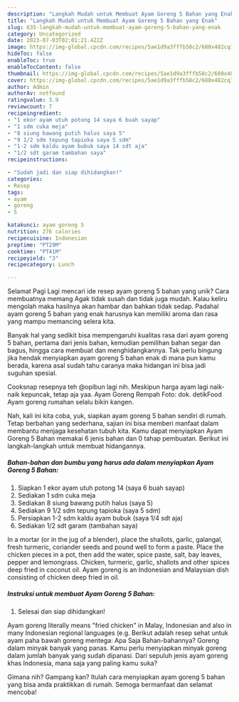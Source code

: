 ```yaml
---
description: "Langkah Mudah untuk Membuat Ayam Goreng 5 Bahan yang Enak"
title: "Langkah Mudah untuk Membuat Ayam Goreng 5 Bahan yang Enak"
slug: 635-langkah-mudah-untuk-membuat-ayam-goreng-5-bahan-yang-enak
category: Uncategorized
date: 2023-07-03T02:01:21.422Z
image: https://img-global.cpcdn.com/recipes/5ae1d9a3fffb58c2/680x482cq70/ayam-goreng-5-bahan-foto-resep-utama.jpg
hideToc: false
enableToc: true
enableTocContent: false
thumbnail: https://img-global.cpcdn.com/recipes/5ae1d9a3fffb58c2/680x482cq70/ayam-goreng-5-bahan-foto-resep-utama.jpg
cover: https://img-global.cpcdn.com/recipes/5ae1d9a3fffb58c2/680x482cq70/ayam-goreng-5-bahan-foto-resep-utama.jpg
author: Admin
authorAv: notfound
ratingvalue: 3.9
reviewcount: 7
recipeingredient:
- "1 ekor ayam utuh potong 14 saya 6 buah sayap"
- "1 sdm cuka meja"
- "8 siung bawang putih halus saya 5"
- "9 1/2 sdm tepung tapioka saya 5 sdm"
- "1-2 sdm kaldu ayam bubuk saya 14 sdt aja"
- "1/2 sdt garam tambahan saya"
recipeinstructions:

- "Sudah jadi dan siap dihidangkan!"
categories:
- Resep
tags:
- ayam
- goreng
- 5

katakunci: ayam goreng 5 
nutrition: 276 calories
recipecuisine: Indonesian
preptime: "PT29M"
cooktime: "PT41M"
recipeyield: "3"
recipecategory: Lunch

---
```



Selamat Pagi Lagi mencari ide resep ayam goreng 5 bahan yang unik? Cara membuatnya memang Agak tidak susah dan tidak juga mudah. Kalau keliru mengolah maka hasilnya akan hambar dan bahkan tidak sedap. Padahal ayam goreng 5 bahan yang enak harusnya kan memiliki aroma dan rasa yang mampu memancing selera kita.


Banyak hal yang sedikit bisa mempengaruhi kualitas rasa dari ayam goreng 5 bahan, pertama dari jenis bahan, kemudian pemilihan bahan segar dan bagus, hingga cara membuat dan menghidangkannya. Tak perlu bingung jika hendak menyiapkan ayam goreng 5 bahan enak di mana pun kamu berada, karena asal sudah tahu caranya maka hidangan ini bisa jadi suguhan spesial.

Cooksnap resepnya teh @opibun lagi nih. Meskipun harga ayam lagi naik-naik kepuncak, tetap aja yaa. Ayam Goreng Rempah Foto: dok. detikFood Ayam goreng rumahan selalu bikin kangen.


Nah, kali ini kita coba, yuk, siapkan ayam goreng 5 bahan sendiri di rumah. Tetap berbahan yang sederhana, sajian ini bisa memberi manfaat dalam membantu menjaga kesehatan tubuh kita. Kamu dapat menyiapkan Ayam Goreng 5 Bahan memakai 6 jenis bahan dan 0 tahap pembuatan. Berikut ini langkah-langkah untuk membuat hidangannya.

<!--inarticleads1-->

##### Bahan-bahan dan bumbu yang harus ada dalam menyiapkan Ayam Goreng 5 Bahan:

1. Siapkan 1 ekor ayam utuh potong 14 (saya 6 buah sayap)
1. Sediakan 1 sdm cuka meja
1. Sediakan 8 siung bawang putih halus (saya 5)
1. Sediakan 9 1/2 sdm tepung tapioka (saya 5 sdm)
1. Persiapkan 1-2 sdm kaldu ayam bubuk (saya 1/4 sdt aja)
1. Sediakan 1/2 sdt garam (tambahan saya)


In a mortar (or in the jug of a blender), place the shallots, garlic, galangal, fresh turmeric, coriander seeds and pound well to form a paste. Place the chicken pieces in a pot, then add the water, spice paste, salt, bay leaves, pepper and lemongrass. Chicken, turmeric, garlic, shallots and other spices deep fried in coconut oil. Ayam goreng is an Indonesian and Malaysian dish consisting of chicken deep fried in oil. 

<!--inarticleads2-->

##### Instruksi untuk membuat Ayam Goreng 5 Bahan:


1. Selesai dan siap dihidangkan!

Ayam goreng literally means &#34;fried chicken&#34; in Malay, Indonesian and also in many Indonesian regional languages (e.g. Berikut adalah resep sehat untuk ayam paha bawah goreng mentega: Apa Saja Bahan-bahannya? Goreng dalam minyak banyak yang panas. Kamu perlu menyiapkan minyak goreng dalam jumlah banyak yang sudah dipanasi. Dari sepuluh jenis ayam goreng khas Indonesia, mana saja yang paling kamu suka? 

Gimana nih? Gampang kan? Itulah cara menyiapkan ayam goreng 5 bahan yang bisa anda praktikkan di rumah. Semoga bermanfaat dan selamat mencoba!
